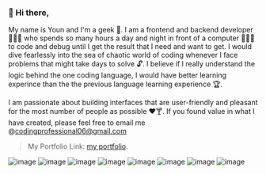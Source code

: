### 👋 Hi there,  

My name is Youn and I'm a geek 🎩. I am a frontend and backend developer 👩🏾‍💻  who spends so many hours a day and night in front of a computer 🧑🏾‍💻 to code and debug until I get the result that I need and want to get. I would dive fearlessly into the sea of chaotic world of coding whenever I face problems that might take days to solve 🔓. I believe if I really understand the logic behind the one coding language, I would have better learning experince than the the previous language learning experience 🏆. 

I am passionate about building interfaces that are user-friendly and pleasant for the most number of people as possible ❤️🍸. If you found value in what I have created, please feel free to email me @codingprofessional06@gmail.com

> My Portfolio Link:  [my portfolio](https://mastersoftwaremedia.github.io/my-app).



![image](https://img.shields.io/badge/React-20232A?style=for-the-badge&logo=react&logoColor=61DAFB)
![image](https://img.shields.io/badge/Redux-593D88?style=for-the-badge&logo=redux&logoColor=white)
![image](https://img.shields.io/badge/Vue.js-35495E?style=for-the-badge&logo=vuedotjs&logoColor=4FC08D)
![image](https://img.shields.io/badge/Node.js-339933?style=for-the-badge&logo=nodedotjs&logoColor=white)
![image](https://img.shields.io/badge/HTML5-E34F26?style=for-the-badge&logo=html5&logoColor=white)
![image](https://img.shields.io/badge/CSS3-1572B6?style=for-the-badge&logo=css3&logoColor=white)
![image](https://img.shields.io/badge/MongoDB-4EA94B?style=for-the-badge&logo=mongodb&logoColor=white)
![image](https://img.shields.io/badge/MySQL-005C84?style=for-the-badge&logo=mysql&logoColor=white)

